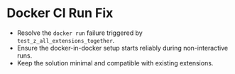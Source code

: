 # Docker CI Run Fix

- Resolve the `docker run` failure triggered by `test_z_all_extensions_together`.
- Ensure the docker-in-docker setup starts reliably during non-interactive runs.
- Keep the solution minimal and compatible with existing extensions.
